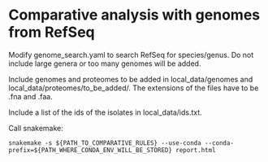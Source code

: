 # Comparative analysis with genomes from RefSeq

Modify genome_search.yaml to search RefSeq for species/genus. Do not include large genera or too many genomes will be added.

Include genomes and proteomes to be added in local_data/genomes and local_data/proteomes/to_be_added/. The extensions of the files have to be .fna and .faa.

Include a list of the ids of the isolates in local_data/ids.txt.

Call snakemake:

```
snakemake -s ${PATH_TO_COMPARATIVE_RULES} --use-conda --conda-prefix=${PATH_WHERE_CONDA_ENV_WILL_BE_STORED} report.html
``` 